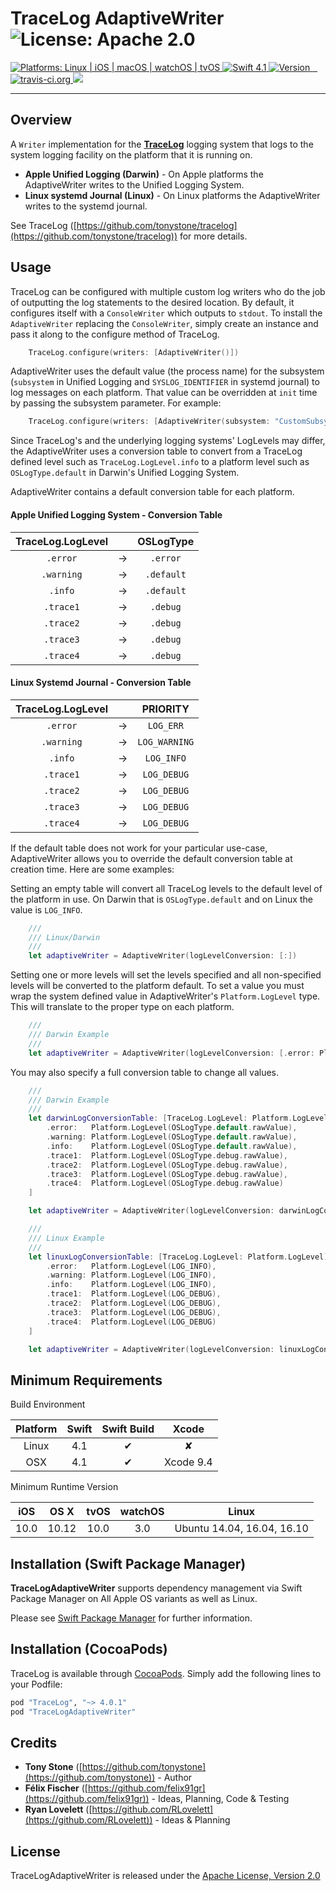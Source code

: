 # TraceLog AdaptiveWriter ![License: Apache 2.0](https://img.shields.io/badge/License-Apache%202.0-lightgray.svg?style=flat)

<a href="https://github.com/tonystone/tracelog-adaptive-writer" target="_blank">
    <img src="https://img.shields.io/badge/platforms-Linux%20%7C%20iOS%20%7C%20macOS%20%7C%20watchOS%20%7C%20tvOS%20-lightgray.svg?style=flat" alt="Platforms: Linux | iOS | macOS | watchOS | tvOS" />
</a>
<a href="https://github.com/tonystone/tracelog-adaptive-writer" target="_blank">
   <img src="https://img.shields.io/badge/Swift-4.1-orange.svg?style=flat" alt="Swift 4.1">
</a>
<a href="http://cocoadocs.org/docsets/TraceLogAdaptiveWriter" target="_blank">
   <img src="https://img.shields.io/cocoapods/v/TraceLogAdaptiveWriter.svg?style=flat" alt="Version"/>
</a>
<a href="https://travis-ci.org/tonystone/tracelog-adaptive-writer" target="_blank">
  <img src="https://travis-ci.org/tonystone/tracelog-adaptive-writer.svg?branch=master" alt="travis-ci.org" />
</a>
<a href="https://codecov.io/gh/tonystone/tracelog-adaptive-writer">
  <img src="https://codecov.io/gh/tonystone/tracelog-adaptive-writer/branch/master/graph/badge.svg" />
</a>

---

## Overview

A `Writer` implementation for the [**TraceLog**](https://github.com/tonystone/tracelog) logging system that logs to the system logging facility on the platform that it is running on.

- **Apple Unified Logging (Darwin)** - On Apple platforms the AdaptiveWriter writes to the Unified Logging System.
- **Linux systemd Journal (Linux)** - On Linux platforms the AdaptiveWriter writes to the systemd journal.


See TraceLog ([https://github.com/tonystone/tracelog](https://github.com/tonystone/tracelog)) for more details.

## Usage

TraceLog can be configured with multiple custom log writers who do the job of outputting the log statements to the desired location.  By default, it configures itself with a `ConsoleWriter`
which outputs to `stdout`.  To install the `AdaptiveWriter` replacing the `ConsoleWriter`, simply create an instance and pass it along to the configure method of TraceLog.


```swift
    TraceLog.configure(writers: [AdaptiveWriter()])
```

AdaptiveWriter uses the default value (the process name) for the subsystem (`subsystem` in Unified Logging and `SYSLOG_IDENTIFIER` in systemd journal) to log messages on each platform.  That value can be overridden at `init` time by passing the subsystem parameter.  For example:

```swift
    TraceLog.configure(writers: [AdaptiveWriter(subsystem: "CustomSubsystemName")])
```

Since TraceLog's and the underlying logging systems' LogLevels may differ, the AdaptiveWriter uses a conversion table to convert from a TraceLog defined level such as `TraceLog.LogLevel.info` to a platform level such as `OSLogType.default` in Darwin's Unified Logging System.

AdaptiveWriter contains a default conversion table for each platform.

#### Apple Unified Logging System - Conversion Table

| TraceLog.LogLevel | | OSLogType |
|:-----------------:|:-:|:--------:|
|    `.error`       | -> |   `.error`  |
|    `.warning`     | -> |   `.default`|
|    `.info`        | -> |   `.default`|
|    `.trace1`      | -> |   `.debug`  |
|    `.trace2`      | -> |   `.debug`  |
|    `.trace3`      | -> |   `.debug`  |
|    `.trace4`      | -> |   `.debug`  |

#### Linux Systemd Journal - Conversion Table

| TraceLog.LogLevel | | PRIORITY |
|:-----------------:|:-:|:--------:|
|    `.error`       | -> |   `LOG_ERR`  |
|    `.warning`     | -> |   `LOG_WARNING`|
|    `.info`        | -> |   `LOG_INFO`|
|    `.trace1`      | -> |   `LOG_DEBUG`  |
|    `.trace2`      | -> |   `LOG_DEBUG`  |
|    `.trace3`      | -> |   `LOG_DEBUG`  |
|    `.trace4`      | -> |   `LOG_DEBUG`  |

If the default table does not work for your particular use-case, AdaptiveWriter allows you to override the default conversion table at creation time.  Here are some examples:

Setting an empty table will convert all TraceLog levels to the default level of the platform in use.  On Darwin that is `OSLogType.default` and on Linux the value is `LOG_INFO`.

```swift
    ///
    /// Linux/Darwin
    ///
    let adaptiveWriter = AdaptiveWriter(logLevelConversion: [:])
```

Setting one or more levels will set the levels specified and all non-specified levels will be converted to the platform default. To set a value you must wrap the system defined value in AdaptiveWriter's `Platform.LogLevel` type.  This will translate to the proper type on each platform.

```swift
    ///
    /// Darwin Example
    ///
    let adaptiveWriter = AdaptiveWriter(logLevelConversion: [.error: Platform.LogLevel(OSLogType.error.rawValue)])
```

You may also specify a full conversion table to change all values.

```swift
    ///
    /// Darwin Example
    ///
    let darwinLogConversionTable: [TraceLog.LogLevel: Platform.LogLevel] = [
        .error:   Platform.LogLevel(OSLogType.default.rawValue),
        .warning: Platform.LogLevel(OSLogType.default.rawValue),
        .info:    Platform.LogLevel(OSLogType.default.rawValue),
        .trace1:  Platform.LogLevel(OSLogType.debug.rawValue),
        .trace2:  Platform.LogLevel(OSLogType.debug.rawValue),
        .trace3:  Platform.LogLevel(OSLogType.debug.rawValue),
        .trace4:  Platform.LogLevel(OSLogType.debug.rawValue)
    ]

    let adaptiveWriter = AdaptiveWriter(logLevelConversion: darwinLogConversionTable)
```

```swift
    ///
    /// Linux Example
    ///
    let linuxLogConversionTable: [TraceLog.LogLevel: Platform.LogLevel] = [
        .error:   Platform.LogLevel(LOG_INFO),
        .warning: Platform.LogLevel(LOG_INFO),
        .info:    Platform.LogLevel(LOG_INFO),
        .trace1:  Platform.LogLevel(LOG_DEBUG),
        .trace2:  Platform.LogLevel(LOG_DEBUG),
        .trace3:  Platform.LogLevel(LOG_DEBUG),
        .trace4:  Platform.LogLevel(LOG_DEBUG)
    ]

    let adaptiveWriter = AdaptiveWriter(logLevelConversion: linuxLogConversionTable)
```

## Minimum Requirements

Build Environment

| Platform | Swift | Swift Build | Xcode |
|:--------:|:-----:|:----------:|:------:|
| Linux    | 4.1 | &#x2714; | &#x2718; |
| OSX      | 4.1 | &#x2714; | Xcode 9.4 |

Minimum Runtime Version

| iOS |  OS X | tvOS | watchOS | Linux |
|:---:|:-----:|:----:|:-------:|:------------:|
| 10.0 | 10.12 | 10.0  |   3.0   | Ubuntu 14.04, 16.04, 16.10 |

## Installation (Swift Package Manager)

**TraceLogAdaptiveWriter** supports dependency management via Swift Package Manager on All Apple OS variants as well as Linux.

Please see [Swift Package Manager](https://swift.org/package-manager/#conceptual-overview) for further information.

## Installation (CocoaPods)

TraceLog is available through [CocoaPods](http://cocoapods.org). Simply add the following lines to your Podfile:

```ruby
pod "TraceLog", "~> 4.0.1"
pod "TraceLogAdaptiveWriter"
```

## Credits

* **Tony Stone** ([https://github.com/tonystone](https://github.com/tonystone)) - Author
* **Félix Fischer** ([https://github.com/felix91gr](https://github.com/felix91gr)) - Ideas, Planning, Code & Testing
* **Ryan Lovelett** ([https://github.com/RLovelett](https://github.com/RLovelett)) - Ideas & Planning


## License

TraceLogAdaptiveWriter is released under the [Apache License, Version 2.0](http://www.apache.org/licenses/LICENSE-2.0.html)
